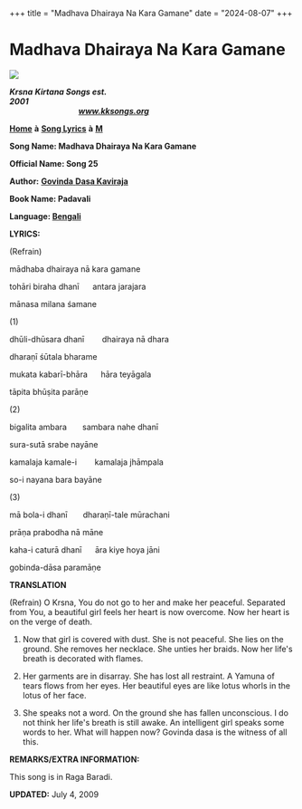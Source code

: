 +++
title = "Madhava Dhairaya Na Kara Gamane"
date = "2024-08-07"
+++

# Madhava Dhairaya Na Kara Gamane
**[![](http://kksongs.org/image_files/image002.jpg)](http://kksongs.org/)**

**_Krsna_** **_Kirtana Songs est. 2001_**                                                                                                                                                      **_www.kksongs.org_**

**[Home](http://kksongs.org/)** **à** **[Song Lyrics](http://kksongs.org/lyrics.html)** **à** **[M](http://kksongs.org/songs/song_m.html)**

**Song Name: Madhava Dhairaya Na Kara Gamane**

**Official Name: Song 25**

**Author:** [**Govinda** **Dasa Kaviraja**](http://kksongs.org/authors/list/govindadasa.html)

**Book Name: Padavali**

**Language: [Bengali](http://kksongs.org/language/list/bengali.html)**

**LYRICS:**

(Refrain)

mādhaba dhairaya nā kara gamane

tohāri biraha dhanī      antara jarajara

mānasa milana śamane

(1)

dhūli-dhūsara dhanī        dhairaya nā dhara

dharaṇī śūtala bharame

mukata kabarī-bhāra      hāra teyāgala

tāpita bhūṣita parāṇe

(2)

bigalita ambara       sambara nahe dhanī

sura-sutā srabe nayāne

kamalaja kamale-i        kamalaja jhāmpala

so-i nayana bara bayāne

(3)

mā bola-i dhanī       dharaṇī\-tale mūrachani

prāṇa prabodha nā māne

kaha-i caturā dhanī      āra kiye hoya jāni

gobinda-dāsa paramāṇe

**TRANSLATION**

(Refrain) O Krsna, You do not go to her and make her peaceful. Separated from You, a beautiful girl feels her heart is now overcome. Now her heart is on the verge of death.

1) Now that girl is covered with dust. She is not peaceful. She lies on the ground. She removes her necklace. She unties her braids. Now her life's breath is decorated with flames.

2) Her garments are in disarray. She has lost all restraint. A Yamuna of tears flows from her eyes. Her beautiful eyes are like lotus whorls in the lotus of her face.

3) She speaks not a word. On the ground she has fallen unconscious. I do not think her life's breath is still awake. An intelligent girl speaks some words to her. What will happen now? Govinda dasa is the witness of all this.

**REMARKS/EXTRA INFORMATION:**

This song is in Raga Baradi.

**UPDATED:** July 4, 2009